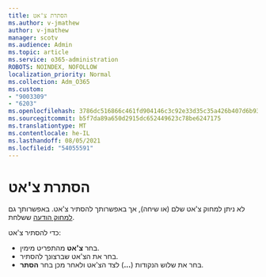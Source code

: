 ```yaml
---
title: הסתרת צ'אט
ms.author: v-jmathew
author: v-jmathew
manager: scotv
ms.audience: Admin
ms.topic: article
ms.service: o365-administration
ROBOTS: NOINDEX, NOFOLLOW
localization_priority: Normal
ms.collection: Adm_O365
ms.custom:
- "9003309"
- "6203"
ms.openlocfilehash: 3786dc516866c461fd904146c3c92e33d35c35a426b407d6b93d97fd11446ce9
ms.sourcegitcommit: b5f7da89a650d2915dc652449623c78be6247175
ms.translationtype: MT
ms.contentlocale: he-IL
ms.lasthandoff: 08/05/2021
ms.locfileid: "54055591"
---
```

# <a name="hide-a-chat"></a>הסתרת צ'אט

לא ניתן למחוק צ'אט שלם (או שיחה), אך באפשרותך להסתיר צ'אט. באפשרותך גם [למחוק הודעה](https://support.office.com/client/delete-a-message-you-have-sent-67bd76a5-04e7-46ea-9ef0-5800865cb8f3) ששלחת.

כדי להסתיר צ'אט:

- בחר **צ'אט** מהתפריט מימין.
- בחר את הצ'אט שברצונך להסתיר.
- בחר את שלוש הנקודות (**...**) לצד הצ'אט ולאחר מכן בחר **הסתר**.
